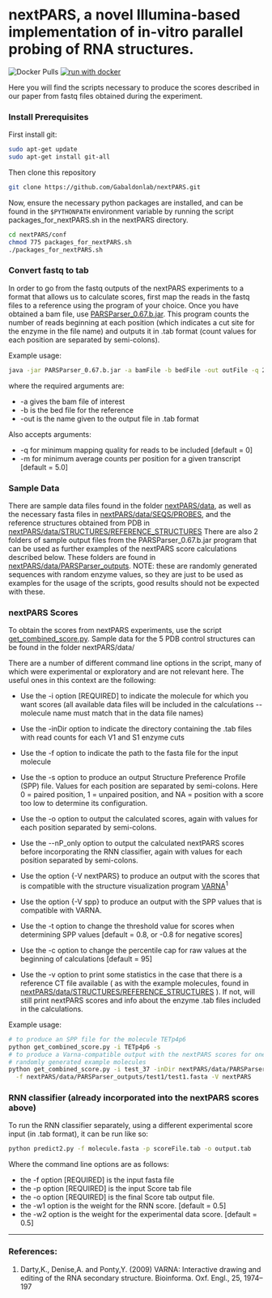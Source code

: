 # nextPARS, a novel Illumina-based implementation of in-vitro parallel probing of RNA structures.
![Docker Pulls](https://img.shields.io/docker/pulls/cgenomics/nextpars)
[![run with docker](https://img.shields.io/badge/run%20with-docker-0db7ed?labelColor=000000&logo=docker)](https://hub.docker.com/repository/docker/cgenomics/nextpars)

Here you will find the scripts necessary to produce the scores described in our paper from fastq files obtained during the experiment.

### Install Prerequisites
First install git:
```bash
sudo apt-get update
sudo apt-get install git-all
```

Then clone this repository

```bash
git clone https://github.com/Gabaldonlab/nextPARS.git
```

Now, ensure the necessary python packages are installed, and can be found in the `$PYTHONPATH` environment variable by running the script packages_for_nextPARS.sh in the nextPARS directory.

```bash
cd nextPARS/conf
chmod 775 packages_for_nextPARS.sh
./packages_for_nextPARS.sh
```


### Convert fastq to tab
In order to go from the fastq outputs of the nextPARS experiments to a format that allows us to calculate scores, first map the reads in the fastq files to a reference using the program of your choice.
Once you have obtained a bam file, use [PARSParser_0.67.b.jar](https://github.com/Gabaldonlab/nextPARS/tree/master/bin/PARSParser_0.67.b.jar).
This program counts the number of reads beginning at each position (which indicates a cut site for the enzyme in the file name) and outputs it in .tab format (count values for each position are separated by semi-colons).

Example usage:
```bash
java -jar PARSParser_0.67.b.jar -a bamFile -b bedFile -out outFile -q 20 -m 5
```

where the required arguments are:
  * -a gives the bam file of interest
  * -b is the bed file for the reference
  * -out is the name given to the output file in .tab format

Also accepts arguments: 
  * -q for minimum mapping quality for reads to be included [default = 0]
  * -m for minimum average counts per position for a given transcript [default = 5.0]



### Sample Data
There are sample data files found in the folder [nextPARS/data](https://github.com/Gabaldonlab/nextPARS/tree/master/data), as well as the necessary fasta files in [nextPARS/data/SEQS/PROBES](https://github.com/Gabaldonlab/nextPARS/tree/master/data/SEQS/PROBES), and the reference structures obtained from PDB in [nextPARS/data/STRUCTURES/REFERENCE_STRUCTURES](https://github.com/Gabaldonlab/nextPARS/tree/master/data/STRUCTURES/REFERENCE_STRUCTURES)
There are also 2 folders of sample output files from the PARSParser_0.67.b.jar program that can be used as further examples of the nextPARS score calculations described below. These folders are found in [nextPARS/data/PARSParser_outputs](https://github.com/Gabaldonlab/nextPARS/tree/master/data/PARSparser_outputs).
NOTE: these are randomly generated sequences with random enzyme values, so they are just to be used as examples for the usage of the scripts, good results should not be expected with these.


### nextPARS Scores
To obtain the scores from nextPARS experiments, use the script [get_combined_score.py](https://github.com/Gabaldonlab/nextPARS/tree/master/bin/get_combined_score.py). Sample data for the 5 PDB control structures can be found in the folder nextPARS/data/

There are a number of different command line options in the script, many of which were experimental or exploratory and are not relevant here. The useful ones in this context are the following:
  * Use the -i option [REQUIRED] to indicate the molecule for which you want scores (all available data files will be included in the calculations -- molecule name must match that in the data file names)
  * Use the -inDir option to indicate the directory containing the .tab files with read counts for each V1 and S1 enzyme cuts
  * Use the -f option to indicate the path to the fasta file for the input molecule

  * Use the -s option to produce an output Structure Preference Profile (SPP) file. Values for each position are separated by semi-colons. Here 0 = paired position, 1 = unpaired position, and NA = position with a score too low to determine its configuration.
  * Use the -o option to output the calculated scores, again with values for each position separated by semi-colons.
  * Use the --nP_only option to output the calculated nextPARS scores before incorporating the RNN classifier, again with values for each position separated by semi-colons.
  * Use the option {-V nextPARS} to produce an output with the scores that is compatible with the structure visualization program [VARNA](http://varna.lri.fr/)<sup>1</sup>
  * Use the option {-V spp} to produce an output with the SPP values that is compatible with VARNA.
  * Use the -t option to change the threshold value for scores when determining SPP values [default = 0.8, or -0.8 for negative scores]
  * Use the -c option to change the percentile cap for raw values at the beginning of calculations [default = 95]
  * Use the -v option to print some statistics in the case that there is a reference CT file available ( as with the example molecules, found in [nextPARS/data/STRUCTURES/REFERENCE_STRUCTURES](https://github.com/Gabaldonlab/nextPARS/tree/master/data/STRUCTURES/REFERENCE_STRUCTURES) ). If not, will still print nextPARS scores and info about the enzyme .tab files included in the calculations.

Example usage:
```bash
# to produce an SPP file for the molecule TETp4p6
python get_combined_score.py -i TETp4p6 -s
# to produce a Varna-compatible output with the nextPARS scores for one of the 
# randomly generated example molecules
python get_combined_score.py -i test_37 -inDir nextPARS/data/PARSParser_outputs/test1 \
  -f nextPARS/data/PARSParser_outputs/test1/test1.fasta -V nextPARS
```



### RNN classifier (already incorporated into the nextPARS scores above)
To run the RNN classifier separately, using a different experimental score input (in .tab format), it can be run like so:

```bash
python predict2.py -f molecule.fasta -p scoreFile.tab -o output.tab
```

Where the command line options are as follows:
  * the -f option [REQUIRED] is the input fasta file
  * the -p option [REQUIRED] is the input Score tab file
  * the -o option [REQUIRED] is the final Score tab output file.
  * the -w1 option is the weight for the RNN score. [default = 0.5]
  * the -w2 option is the weight for the experimental data score. [default = 0.5]







---

### References:
1. Darty,K., Denise,A. and Ponty,Y. (2009) VARNA: Interactive drawing and editing of the RNA secondary structure. Bioinforma. Oxf. Engl., 25, 1974–197

